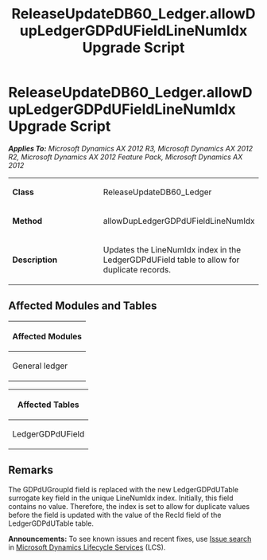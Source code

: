 ﻿---
title: ReleaseUpdateDB60_Ledger.allowDupLedgerGDPdUFieldLineNumIdx Upgrade Script
TOCTitle: ReleaseUpdateDB60_Ledger.allowDupLedgerGDPdUFieldLineNumIdx Upgrade Script
ms:assetid: 8e75873b-5384-6e54-d990-7c0000779d69
ms:mtpsurl: https://msdn.microsoft.com/en-us/library/JJ736510(v=AX.60)
ms:contentKeyID: 49709699
ms.date: 05/18/2015
mtps_version: v=AX.60
---

# ReleaseUpdateDB60\_Ledger.allowDupLedgerGDPdUFieldLineNumIdx Upgrade Script 


_**Applies To:** Microsoft Dynamics AX 2012 R3, Microsoft Dynamics AX 2012 R2, Microsoft Dynamics AX 2012 Feature Pack, Microsoft Dynamics AX 2012_

<table>
<colgroup>
<col style="width: 50%" />
<col style="width: 50%" />
</colgroup>
<tbody>
<tr class="odd">
<td><p><strong>Class</strong></p></td>
<td><p>ReleaseUpdateDB60_Ledger</p></td>
</tr>
<tr class="even">
<td><p><strong>Method</strong></p></td>
<td><p>allowDupLedgerGDPdUFieldLineNumIdx</p></td>
</tr>
<tr class="odd">
<td><p><strong>Description</strong></p></td>
<td><p>Updates the LineNumIdx index in the LedgerGDPdUField table to allow for duplicate records.</p></td>
</tr>
</tbody>
</table>


## Affected Modules and Tables

<table>
<colgroup>
<col style="width: 100%" />
</colgroup>
<thead>
<tr class="header">
<th><p>Affected Modules</p></th>
</tr>
</thead>
<tbody>
<tr class="odd">
<td><p>General ledger</p></td>
</tr>
</tbody>
</table>


<table>
<colgroup>
<col style="width: 100%" />
</colgroup>
<thead>
<tr class="header">
<th><p>Affected Tables</p></th>
</tr>
</thead>
<tbody>
<tr class="odd">
<td><p>LedgerGDPdUField</p></td>
</tr>
</tbody>
</table>


## Remarks

The GDPdUGroupId field is replaced with the new LedgerGDPdUTable surrogate key field in the unique LineNumIdx index. Initially, this field contains no value. Therefore, the index is set to allow for duplicate values before the field is updated with the value of the RecId field of the LedgerGDPdUTable table.

  
**Announcements:** To see known issues and recent fixes, use [Issue search](http://go.microsoft.com/fwlink/?linkid=389258) in [Microsoft Dynamics Lifecycle Services](http://go.microsoft.com/fwlink/?linkid=306505) (LCS).

